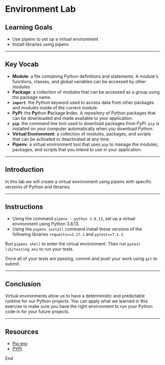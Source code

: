# Environment Lab

## Learning Goals

- Use pipenv to set up a virtual environment
- Install libraries using pipenv

***

## Key Vocab

- **Module**: a file containing Python definitions and statements. A module's
functions, classes, and global variables can be accessed by other modules.
- **Package**: a collection of modules that can be accessed as a group using
the package name.
- **`import`**: the Python keyword used to access data from other packages and
modules inside of the current module.
- **PyPI**: the **Py**thon **P**ackage **I**ndex. A repository of Python
packages that can be downloaded and made available to your application.
- **`pip`**: the command line tool used to download packages from PyPI. `pip`
is installed on your computer automatically when you download Python.
- **Virtual Environment**: a collection of modules, packages, and scripts that
can be activated or deactivated at any time.
- **Pipenv**: a virtual environment tool that uses `pip` to manage the modules,
packages, and scripts that you intend to use in your application.

***

## Introduction

In this lab we will create a virtual environment using pipenv with
specific versions of Python and libraries.

***

## Instructions

- Using the command `pipenv --python 3.8.13`, set up a virtual
  environment using Python 3.8.13.
- Using the `pipenv install` command install these versions of the following libraries
 `requests==2.27.1` and `pytest==7.1.3`

Run `pipenv shell` to enter the virtual environment. Then run
`pytest lib/testing_env` to run your tests.

Once all of your tests are passing, commit and push your work using `git` to
submit.

***

## Conclusion

Virtual environments allow us to have a deterministic and predictable
 runtime for our Python projects. You can apply what we learned in
 this exercise to make sure you have the right environment to
 run your Python code in for your future projects.
***

## Resources

- [Pip env](https://pipenv.pypa.io/en/latest/)
- [PYPI](https://pypi.org/)

End
